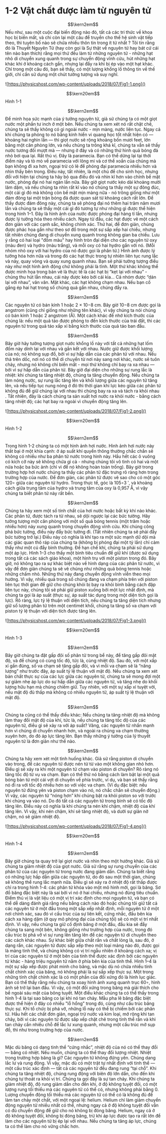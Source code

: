 # 1-2 Vật chất được làm từ nguyên tử
$$\kern2em$$ Nếu như, sau một cuộc đại biến động nào đó, tất cả các tri thức về khoa học bị biến mất, và chi còn lại một câu để truyền cho thế hệ sinh vật tiếp theo, thì tuyên bố nào sẽ chứa nhiều thôn tin trong ít từ nhất ? Tôi tin rằng đó là Thuyết Nguyên Tử (hay còn gọi là Sự thật về nguyên tử hay bát cứ cái tên nào bạn thích) rằng mọi thứ đều làm từ những nguyên tử - những hạt nhỏ di chuyển xung quanh trong sự chuyển động vĩnh cửu, hút những hạt khác khi ở khoảng cách gần, nhưng lại đẩy ra khi bị ép vào một hạt khác. Chỉ trong một câu đó, bạn sẽ thấy, có một lượng khổng lồ thông tin về thế giới, chỉ cần sử dụng một chút tưởng tượng và suy nghĩ.

![https://physicshost.com/wp-content/uploads/2018/07/Fig1-1.png]()

$$\kern20em$$ Hình 1-1

$$\kern2em$$ Để minh họa sức mạnh của ý tưởng nguyên tử, giả sử chúng ta có một giọt nước một phần tư inch ở một bên. Nếu chúng ta xem xét nó rất chặt chẽ, chúng ta sẽ thấy không có gì ngoài nước - mịn màng, nước liên tục. Ngay cả khi chúng ta phóng to nó bằng kính hiển vi quang học tốt nhất hiện có — khoảng hai nghìn lần — thì giọt nước sẽ rộng khoảng bốn mươi feet, lớn bằng một căn phòng lớn, và nếu chúng ta trông khá kĩ, chúng ta vẫn sẽ thấy nước tương đối mượt mà — nhưng ở đây và có những thứ hình quả bóng đá nhỏ bơi qua lại. Rất thú vị. Đây là paramecia. Bạn có thể dừng lại tại thời điểm này và tò mò về paramecia với lông mi và cơ thể xoắn của chúng mà bạn không đi xa hơn, ngoại trừ có lẽ để phóng đại paramecia nhiều hơn và nhìn thấy bên trong. Điều này, tất nhiên, là một chủ đề cho sinh học, nhưng đối với hiện tại chúng ta hãy bỏ qua điều đó và nhìn kĩ hơn vào chính bề mặt nước, phóng đại nó hai ngàn lần nữa. Bây giờ giọt nước kéo dài khoảng mười lăm dặm, và nếu chúng ta nhìn rất kĩ vào nó chúng ta thấy một sự đông đúc, một cái gì đó mà không còn bề mặt mịn màng nữa - nó trông giống như một đám đông tại một trận bóng đá được quan sát từ khoảng cách rất lớn. Để thấy được đám đông này, chúng ta sẽ phóng đại nó thêm hai trăm năm mươi lần và chúng ta sẽ thấy một cái gì đó tương tự như những gì được thể hiện trong hình 1–1. Đây là hình ảnh của nước được phóng đại hàng tỉ lần, nhưng được lý tưởng hóa theo nhiều cách. Ngay từ đầu, các hạt được vẽ một cách đơn giản với các cạnh sắc, không chính xác. Thứ hai, để đơn giản, chúng được phác họa gần như theo sơ đồ trong một sự sắp xếp hai chiều, nhưng tất nhiên chúng đang di chuyển xung quanh trong không gian ba chiều. Lưu ý rằng có hai loại "đốm màu" hay hình tròn đại diện cho các nguyên tử oxy (màu đen) và hydro (màu trắng), và mỗi oxy có hai hydro gắn với nó. (Mỗi nhóm nhỏ oxy với hai hydro của nó được gọi là phân tử.) Hình ảnh được lý tưởng hóa hơn nữa và trong đó các hạt thực trong tự nhiên liên tục rung lắc và nảy, quay vòng và quay xung quanh nhau. Bạn sẽ phải tưởng tượng điều này như một hình ảnh động chứ không phải là tĩnh. Một thứ khác không thể được minh họa trong bản vẽ là thực tế là các hạt bị “kẹt lại với nhau” - chúng thu hút lẫn nhau, cái này được kéo bởi cái kia… Cả nhóm được “dán lại với nhau”, vân vân. Mặt khác, các hạt không chạm nhau. Nếu bạn cố gắng ép hai hạt trong số chúng quá gần nhau, chúng đẩy ra.

$$\kern2em$$ Các nguyên tử có bán kính 1 hoặc 2 × 10−8 cm. Bây giờ 10−8 cm được gọi là angstrom (cũng chỉ giống như những tên khác), vì vậy chúng ta nói chúng có bán kính 1 hoặc 2 angstrom (Å). Một cách khác để nhớ kích thước của chúng là: nếu một quả táo được phóng to đến kích thước của trái đất, thì các nguyên tử trong quả táo xấp xỉ bằng kích thước của quả táo ban đầu.

$$\kern2em$$ Bây giờ hãy tưởng tượng giọt nước khổng lồ này với tất cả những hạt lốm đốm này dính lại với nhau và gắn kết với nhau. Nước giữ được khối lượng của nó; nó không sụp đổ, bởi vì sự hấp dẫn của các phân tử với nhau. Nếu thả trên dốc, nơi nó có thể di chuyển từ nơi này sang nơi khác, nước sẽ tuôn chảy, nhưng nó không chỉ biến mất - mọi thứ không chỉ bay ra xa nhau — bởi vì sự hấp dẫn của phân tử. Bây giờ đại diện cho những sự rung lắc là nhiệt: khi chúng ta tăng nhiệt độ, chúng ta tăng chuyển động. Nếu chúng ta làm nóng nước, sự rung lắc tăng lên và khối lượng giữa các nguyên tử tăng lên, và nếu tiếp tục nung nóng ở đó thì thời gian khi lực kéo giữa các phân tử không đủ để giữ chúng lại với nhau thì chúng bay ra xa và tách ra khỏi nhau . Tất nhiên, đây là cách chúng ta sản xuất hơi nước ra khỏi nước - bằng cách tăng nhiệt độ; các hạt bay ra ngoài vì chuyển động tăng lên.

![https://physicshost.com/wp-content/uploads/2018/07/Fig1-2.png]()

$$\kern20em$$ Hình 1-2

$$\kern2em$$ Trong hình 1-2 chúng ta có một hình ảnh hơi nước. Hình ảnh hơi nước này thất bại ở một khía cạnh: ở áp suất khí quyển thông thường chắc chắn sẽ không có nhiều như ba phân tử nước trong hình này. Hầu hết các ô vuông có kích cỡ này sẽ không chứa gì cả - nhưng chúng tôi vô tình có hai và một nửa hoặc ba bức ảnh (chỉ vì để nó không hoàn toàn trống). Bây giờ trong trường hợp hơi nước chúng ta thấy các phân tử đặc trưng rõ ràng hơn trong trường hợp của nước. Để đơn giản, các phân tử được vẽ sao cho có một góc 120∘ giữa các nguyên tử hydro. Trong thực tế, góc là 105∘3 ′, và khoảng cách giữa trung tâm của hydro và trung tâm của oxy là 0,957 Å, vì vậy chúng ta biết phân tử này rất bền.

$$\kern2em$$ Chúng ta hãy xem một số tính chất của hơi nước hoặc bất kỳ khí nào khác. Các phân tử, được tách ra từ nhau, sẽ dội ngược lại các bức tường. Hãy tưởng tượng một căn phòng với một số quả bóng tennis (một trăm hoặc nhiều hơn) nảy xung quanh trong chuyển động vĩnh cửu. Khi chúng công phá bức tường, điều này đẩy bức tường đi. (Tất nhiên chúng ta sẽ phải đẩy bức tường trở lại.) Điều này có nghĩa là khí tạo ra một sức mạnh dữ dội mà các giác quan thô ráp của chúng ta (không bị phóng đại một tỷ lần) chỉ cảm thấy như một cú đẩy bình thường. Để hạn chế khí, chúng ta phải sử dụng một áp lực. Hình 1–3 cho thấy một bình tiêu chuẩn để giữ khí (được sử dụng trong tất cả các sách giáo khoa), một hình trụ với một piston trong đó. Bây giờ, nó không tạo ra sự khác biệt nào về hình dạng của các phân tử nước, vì vậy để đơn giản chúng ta sẽ vẽ chúng như những quả bóng tennis hoặc những chấm nhỏ. Những thứ này đang chuyển động vĩnh viễn theo mọi hướng. Vì vậy, nhiều quả trong số chúng đang va chạm phía trên với piston liên tục thời gian để giữ cho chúng khỏi bị bay ra khỏi bình bằng cách đập liên tục này, chúng tôi sẽ phải giữ piston xuống bởi một lực nhất định, mà chúng ta gọi là áp suất (thực sự, áp suất tác dụng trong một diện tích gọi là lực). Rõ ràng, lực tỷ lệ thuận với diện tích, nếu chúng ta tăng diện tích nhưng giữ số lượng phân tử trên một centimét khối, chúng ta tăng số va chạm với piston tỷ lệ thuận với diện tích được tăng lên.

![https://physicshost.com/wp-content/uploads/2018/07/Fig1-3.png]()

$$\kern20em$$ Hình 1-3

$$\kern2em$$ Bây giờ chúng ta đặt gấp đôi số phân tử trong bể này, để tăng gấp đôi mật độ, và để chúng có cùng tốc độ, tức là, cùng nhiệt độ. Sau đó, với một xấp xỉ gần đúng, số va chạm sẽ tăng gấp đôi, và vì mỗi va chạm sẽ là “năng lượng” như trước đây, áp suất tỷ lệ thuận với mật độ. Nếu chúng ta xem xét bản chất thực sự của các lực giữa các nguyên tử, chúng ta sẽ mong đợi một sự giảm nhẹ áp lực do sự hấp dẫn giữa các nguyên tử, và tăng nhẹ do khối lượng hữu hạn mà chúng chiếm giữ. Tuy nhiên, với một sự xấp xỉ tuyệt vời, nếu mật độ đủ thấp mà không có nhiều nguyên tử, áp suất tỷ lệ thuận với mật độ.

$$\kern2em$$ Chúng ta cũng có thể thấy điều khác: Nếu chúng ta tăng nhiệt độ mà không làm thay đổi mật độ của khí, tức là, nếu chúng ta tăng tốc độ của các nguyên tử, điều gì sẽ xảy ra với áp suất? Vâng, các nguyên tử nhấn mạnh hơn vì chúng di chuyển nhanh hơn, và ngoài ra chúng va chạm thường xuyên hơn, do đó áp lực tăng lên. Bạn thấy những ý tưởng của lý thuyết nguyên tử là đơn giản như thế nào.

$$\kern2em$$ Chúng ta hãy xem xét một tình huống khác. Giả sử rằng piston di chuyển vào trong, để các nguyên tử được nén từ từ vào một không gian nhỏ hơn. Điều gì sẽ xảy ra khi một nguyên tử chạm vào piston di chuyển? Rõ ràng nó tăng tốc độ từ vụ va chạm. Bạn có thể thử nó bằng cách làm bật lại một quả bóng bàn từ một cái vợt di chuyển về phía trước, ví dụ, và bạn sẽ thấy rằng nó đi ra với tốc độ nhiều hơn so với việc va chạm. (Ví dụ đặc biệt: nếu nguyên tử đứng yên và piston chạm vào nó, nó chắc chắn sẽ chuyển động.) Vì vậy, các nguyên tử “nóng hơn” khi chúng bật ra khỏi piston so với trước khi chúng va vào nó. Do đó tất cả các nguyên tử trong bình sẽ có tốc độ tăng lên. Điều này có nghĩa là khi chúng ta nén khí chậm, nhiệt độ của khí tăng lên. Vì vậy, khi nén chậm, khí sẽ tăng nhiệt độ, và dưới sự giãn nở chậm, nó sẽ giảm nhiệt độ.

![https://physicshost.com/wp-content/uploads/2018/07/Fig1-4.png]()

$$\kern20em$$ Hình 1-4

$$\kern2em$$ Bây giờ chúng ta quay trở lại giọt nước và nhìn theo một hướng khác. Giả sử chúng ta giảm nhiệt độ của giọt nước. Giả sử rằng sự rung chuyển của các phân tử của các nguyên tử trong nước đang giảm dần. Chúng ta biết rằng có những lực hấp dẫn giữa các nguyên tử, do đó sau một thời gian, chúng sẽ không thể rung lắc mạnh nữa. Điều gì sẽ xảy ra ở nhiệt độ rất thấp được chỉ ra trong hình 1-4: các phân tử khóa vào một mô hình mới, gọi là băng. Sơ đồ băng đặc biệt này là sai bởi vì nó ở hai chiều, nhưng nó đúng tiêu chuẩn. Điểm thú vị là vật liệu có một vị trí xác định cho mọi nguyên tử, và bạn có thể dễ dàng đánh giá rằng nếu bằng cách nào đó hoặc chúng tôi giữ tất cả các nguyên tử ở một đầu trong một sắp xếp nhất định, mỗi nguyên tử ở một nơi chính xác, sau đó vì cấu trúc của sự liên kết, cứng nhắc, đầu bên kia cách xa hàng dặm (ở quy mô phóng đại của chúng tôi) sẽ có một vị trí nhất định. Vì vậy, nếu chúng ta giữ cố định băng ở một đầu, đầu kia sẽ đẩy chúng ta sang một bên, không giống như trường hợp của nước, trong đó cấu trúc bị phá vỡ vì sự rung lên tăng lên để các nguyên tử di chuyển theo các cách khác nhau. Sự khác biệt giữa chất rắn và chất lỏng là, sau đó, ở dạng rắn, các nguyên tử được sắp xếp theo một loại mảng nào đó, được gọi là mảng tinh thể, và chúng không có vị trí ngẫu nhiên ở khoảng cách xa; vị trí của các nguyên tử ở một bên của tinh thể được xác định bởi các nguyên tử khác - hàng triệu nguyên tử nằm ở phía bên kia của tinh thể. Hình 1–4 là một sự sắp xếp được phát minh cho băng, và mặc dù nó chứa nhiều tính chất chính xác của băng, nó không phải là sự sắp xếp thực sự. Một trong những tính chất chính xác là có một phần của đối xứng đó là hình lục giác. Bạn có thể thấy rằng nếu chúng ta xoay hình ảnh xung quanh trục 60∘, hình ảnh sẽ trở lại ban đầu. Vì vậy, có một đối xứng trong băng mà giải thích cho bề ngoài sáu mặt của bông tuyết. Một điều khác chúng ta có thể thấy trong hình 1-4 là tại sao băng co lại khi nó tan chảy. Mẫu pha lê băng đặc biệt được thể hiện ở đây có nhiều "lỗ hổng" trong đó, cũng như cấu trúc băng thực sự. Khi tổ chức bị phá vỡ, những lỗ này có thể bị chiếm bởi các phân tử. Hầu hết các chất đơn giản, ngoại trừ nước và kim loại, mở rộng khi tan chảy, bởi vì các nguyên tử được sắp xếp chặt chẽ trong tinh thể rắn và khi tan chảy cần nhiều chỗ để lắc lư xung quanh, nhưng một cấu trúc mở sụp đổ, thì như trong trường hợp của nước.

$$\kern2em$$ Mặc dù băng có dạng tinh thể “cứng nhắc”, nhiệt độ của nó có thể thay đổi — băng có nhiệt. Nếu muốn, chúng ta có thể thay đổi lượng nhiệt. Nhiệt trong trường hợp băng là gì? Các nguyên tử không đứng yên. Chúng dang lắc lư và rung động. Vì vậy, mặc dù có một trật tự nhất định với tinh thể — một cấu trúc xác định — tất cả các nguyên tử đều đang rung “tại chỗ”. Khi chúng ta tăng nhiệt độ, chúng rung động với biên độ lớn dần, cho đến khi chúng tự thoát ra khỏi vị trí. Chúng ta gọi đây là sự tan chảy. Khi chúng ta giảm nhiệt độ, độ rung giảm dần cho đến khi, ở độ không tuyệt đối, có một lượng rung tối thiểu mà các nguyên tử có thể có, nhưng không phải bằng 0. Lượng chuyển động tối thiểu mà các nguyên tử có thể có là không đủ để làm tan chảy một chất, với một ngoại lệ: helium. Helium chỉ làm giảm chuyển động nguyên tử nhiều nhất có thể, nhưng ngay cả ở độ không tuyệt đối vẫn có đủ chuyển động để giữ cho nó không bị đóng băng. Helium, ngay cả ở độ không tuyệt đối, không bị đóng băng, trừ khi áp lực được tạo ra rất lớn để làm cho các nguyên tử bị ép lại với nhau. Nếu chúng ta tăng áp lực, chúng ta có thể làm cho nó vững chắc hơn.